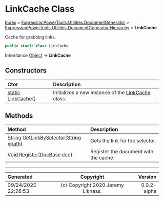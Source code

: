 ﻿# LinkCache Class

[Index](../index.md) > [ExpressionPowerTools.Utilities.DocumentGenerator](ExpressionPowerTools.Utilities.DocumentGenerator.a.md) > [ExpressionPowerTools.Utilities.DocumentGenerator.Hierarchy](ExpressionPowerTools.Utilities.DocumentGenerator.Hierarchy.n.md) > **LinkCache**

Cache for grabbing links.

```csharp
public static class LinkCache
```

Inheritance [Object](https://docs.microsoft.com/dotnet/api/system.object) → **LinkCache**

## Constructors

| Ctor | Description |
| :-- | :-- |
| [static LinkCache()](ExpressionPowerTools.Utilities.DocumentGenerator.Hierarchy.LinkCache.ctor.md#static-linkcache) | Initializes a new instance of the [LinkCache](ExpressionPowerTools.Utilities.DocumentGenerator.Hierarchy.LinkCache.cs.md) class. |
## Methods

| Method | Description |
| :-- | :-- |
| [String GetLinkBySelector(String xpath)](ExpressionPowerTools.Utilities.DocumentGenerator.Hierarchy.LinkCache.GetLinkBySelector.m.md) | Gets the link for the selector. |
| [Void Register(DocBase doc)](ExpressionPowerTools.Utilities.DocumentGenerator.Hierarchy.LinkCache.Register.m.md) | Register the document with the cache. |

---

| Generated | Copyright | Version |
| :-- | :-: | --: |
| 09/24/2020 22:26:53 | (c) Copyright 2020 Jeremy Likness. | 0.9.2-alpha |
